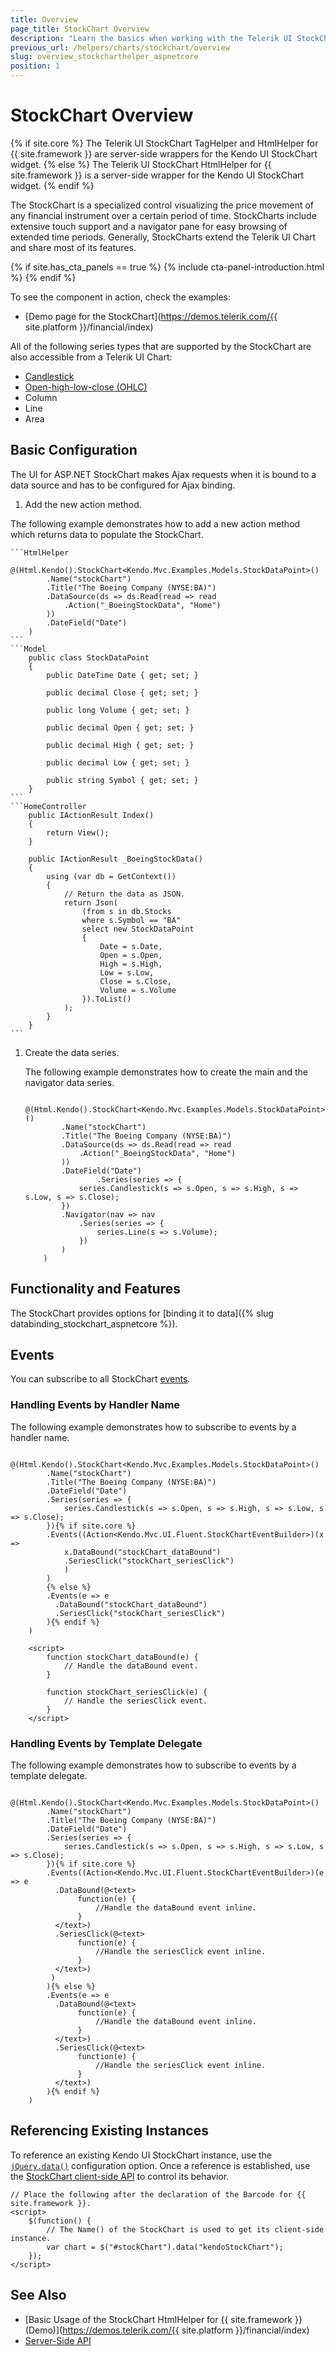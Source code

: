 ```yaml
---
title: Overview
page_title: StockChart Overview
description: "Learn the basics when working with the Telerik UI StockChart component for {{ site.framework }}."
previous_url: /helpers/charts/stockchart/overview
slug: overview_stockcharthelper_aspnetcore
position: 1
---
```


# StockChart Overview

{% if site.core %}
The Telerik UI StockChart TagHelper and HtmlHelper for {{ site.framework }} are server-side wrappers for the Kendo UI StockChart widget.
{% else %}
The Telerik UI StockChart HtmlHelper for {{ site.framework }} is a server-side wrapper for the Kendo UI StockChart widget.
{% endif %}

The StockChart is a specialized control visualizing the price movement of any financial instrument over a certain period of time. StockCharts include extensive touch support and a navigator pane for easy browsing of extended time periods. Generally, StockCharts extend the Telerik UI Chart and share most of its features.

{% if site.has_cta_panels == true %}
{% include cta-panel-introduction.html %}
{% endif %}

To see the component in action, check the examples:

* [Demo page for the StockChart](https://demos.telerik.com/{{ site.platform }}/financial/index)

All of the following series types that are supported by the StockChart are also accessible from a Telerik UI Chart:

* [Candlestick](https://en.wikipedia.org/wiki/Candlestick_chart)
* [Open-high-low-close (OHLC)](https://en.wikipedia.org/wiki/Open-high-low-close_chart)
* Column
* Line
* Area

## Basic Configuration

The UI for ASP.NET StockChart makes Ajax requests when it is bound to a data source and has to be configured for Ajax binding.

1. Add the new action method.

  The following example demonstrates how to add a new action method which returns data to populate the StockChart.

    ```HtmlHelper
        @(Html.Kendo().StockChart<Kendo.Mvc.Examples.Models.StockDataPoint>()
            .Name("stockChart")
            .Title("The Boeing Company (NYSE:BA)")
            .DataSource(ds => ds.Read(read => read
                .Action("_BoeingStockData", "Home")
            ))
            .DateField("Date")
        )
    ```
    ```Model
        public class StockDataPoint
        {
            public DateTime Date { get; set; }

            public decimal Close { get; set; }

            public long Volume { get; set; }

            public decimal Open { get; set; }

            public decimal High { get; set; }

            public decimal Low { get; set; }

            public string Symbol { get; set; }
        }
    ```
    ```HomeController
        public IActionResult Index()
        {
            return View();
        }

        public IActionResult _BoeingStockData()
        {
            using (var db = GetContext())
            {
                // Return the data as JSON.
                return Json(
                    (from s in db.Stocks
                    where s.Symbol == "BA"
                    select new StockDataPoint
                    {
                        Date = s.Date,
                        Open = s.Open,
                        High = s.High,
                        Low = s.Low,
                        Close = s.Close,
                        Volume = s.Volume
                    }).ToList()
                );
            }
        }
    ```

1. Create the data series.

    The following example demonstrates how to create the main and the navigator data series.

    ```HtmlHelper
        @(Html.Kendo().StockChart<Kendo.Mvc.Examples.Models.StockDataPoint>()
            .Name("stockChart")
            .Title("The Boeing Company (NYSE:BA)")
            .DataSource(ds => ds.Read(read => read
                .Action("_BoeingStockData", "Home")
            ))
            .DateField("Date")
                    .Series(series => {
                series.Candlestick(s => s.Open, s => s.High, s => s.Low, s => s.Close);
            })
            .Navigator(nav => nav
                .Series(series => {
                    series.Line(s => s.Volume);
                })
            )
        )
    ```

## Functionality and Features

The StockChart provides options for [binding it to data]({% slug databinding_stockchart_aspnetcore %}).

## Events

You can subscribe to all StockChart [events](/api/Kendo.Mvc.UI.Fluent/ChartEventBuilder).

### Handling Events by Handler Name

The following example demonstrates how to subscribe to events by a handler name.

```HtmlHelper
    @(Html.Kendo().StockChart<Kendo.Mvc.Examples.Models.StockDataPoint>()
    	.Name("stockChart")
    	.Title("The Boeing Company (NYSE:BA)")
    	.DateField("Date")
    	.Series(series => {
    	    series.Candlestick(s => s.Open, s => s.High, s => s.Low, s => s.Close);
    	}){% if site.core %}
        .Events((Action<Kendo.Mvc.UI.Fluent.StockChartEventBuilder>)(x => 
            x.DataBound("stockChart_dataBound")
            .SeriesClick("stockChart_seriesClick")
            )
        )
        {% else %}
    	.Events(e => e
    	  .DataBound("stockChart_dataBound")
    	  .SeriesClick("stockChart_seriesClick")
    	){% endif %}
    )

    <script>
        function stockChart_dataBound(e) {
            // Handle the dataBound event.
        }

        function stockChart_seriesClick(e) {
            // Handle the seriesClick event.
        }
    </script>
```

### Handling Events by Template Delegate

The following example demonstrates how to subscribe to events by a template delegate.

```HtmlHelper
    @(Html.Kendo().StockChart<Kendo.Mvc.Examples.Models.StockDataPoint>()
    	.Name("stockChart")
    	.Title("The Boeing Company (NYSE:BA)")
    	.DateField("Date")
    	.Series(series => {
    	    series.Candlestick(s => s.Open, s => s.High, s => s.Low, s => s.Close);
    	}){% if site.core %}
        .Events((Action<Kendo.Mvc.UI.Fluent.StockChartEventBuilder>)(e => e
    	  .DataBound(@<text>
    	       function(e) {
    	           //Handle the dataBound event inline.
    	       }
    	  </text>)
    	  .SeriesClick(@<text>
    	       function(e) {
    	           //Handle the seriesClick event inline.
    	       }
    	  </text>)
    	 )
        ){% else %}
    	.Events(e => e
    	  .DataBound(@<text>
    	       function(e) {
    	           //Handle the dataBound event inline.
    	       }
    	  </text>)
    	  .SeriesClick(@<text>
    	       function(e) {
    	           //Handle the seriesClick event inline.
    	       }
    	  </text>)
    	){% endif %}
    )
```

## Referencing Existing Instances

To reference an existing Kendo UI StockChart instance, use the [`jQuery.data()`](https://api.jquery.com/jQuery.data/) configuration option. Once a reference is established, use the [StockChart client-side API](https://docs.telerik.com/kendo-ui/api/javascript/dataviz/ui/stock-chart#methods) to control its behavior.

    // Place the following after the declaration of the Barcode for {{ site.framework }}.
    <script>
        $(function() {
            // The Name() of the StockChart is used to get its client-side instance.
            var chart = $("#stockChart").data("kendoStockChart");
        });
    </script>

## See Also

* [Basic Usage of the StockChart HtmlHelper for {{ site.framework }} (Demo)](https://demos.telerik.com/{{ site.platform }}/financial/index)
* [Server-Side API](/api/stockchart)

